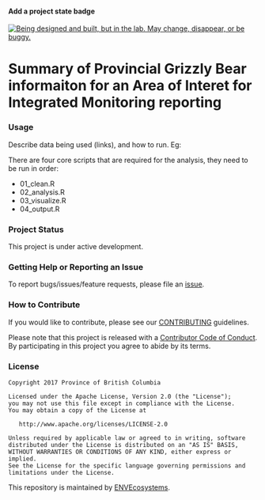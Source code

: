 <!-- README.md is generated from README.Rmd. Please edit that file -->
#### Add a project state badge

<a rel="Exploration" href="https://github.com/BCDevExchange/docs/blob/master/discussion/projectstates.md"><img alt="Being designed and built, but in the lab. May change, disappear, or be buggy." style="border-width:0" src="https://assets.bcdevexchange.org/images/badges/exploration.svg" title="Being designed and built, but in the lab. May change, disappear, or be buggy." /></a>

Summary of Provincial Grizzly Bear informaiton for an Area of Interet for Integrated Monitoring reporting
=========================================================================================================

### Usage

Describe data being used (links), and how to run. Eg:

There are four core scripts that are required for the analysis, they need to be run in order:

-   01\_clean.R
-   02\_analysis.R
-   03\_visualize.R
-   04\_output.R

### Project Status

This project is under active development.

### Getting Help or Reporting an Issue

To report bugs/issues/feature requests, please file an [issue](https://github.com/bcgov/IM-Report-GBears/issues).

### How to Contribute

If you would like to contribute, please see our [CONTRIBUTING](CONTRIBUTING.md) guidelines.

Please note that this project is released with a [Contributor Code of Conduct](CODE_OF_CONDUCT.md). By participating in this project you agree to abide by its terms.

### License

    Copyright 2017 Province of British Columbia

    Licensed under the Apache License, Version 2.0 (the "License");
    you may not use this file except in compliance with the License.
    You may obtain a copy of the License at 

       http://www.apache.org/licenses/LICENSE-2.0

    Unless required by applicable law or agreed to in writing, software
    distributed under the License is distributed on an "AS IS" BASIS,
    WITHOUT WARRANTIES OR CONDITIONS OF ANY KIND, either express or implied.
    See the License for the specific language governing permissions and
    limitations under the License.

This repository is maintained by [ENVEcosystems](https://github.com/orgs/bcgov/teams/envecosystems/members).
